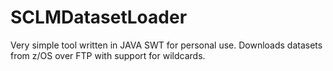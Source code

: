 SCLMDatasetLoader
=================

Very simple tool written in JAVA SWT for personal use. Downloads datasets from z/OS over FTP with support for wildcards.
